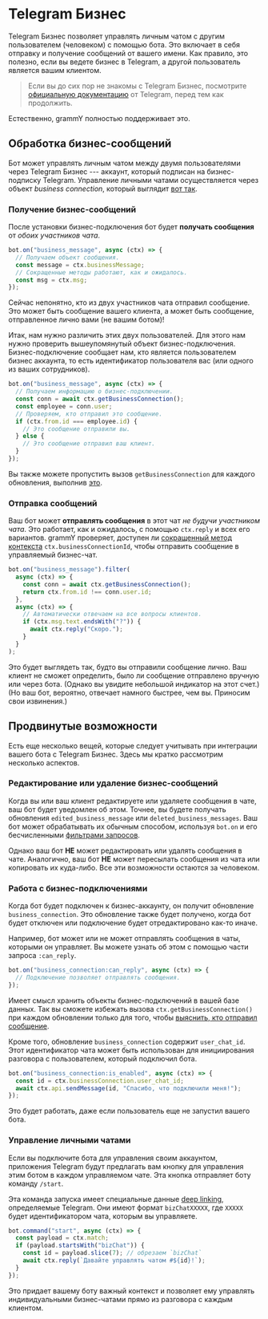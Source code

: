 # Telegram Бизнес

Telegram Бизнес позволяет управлять личным чатом с другим пользователем (человеком) с помощью бота.
Это включает в себя отправку и получение сообщений от вашего имени.
Как правило, это полезно, если вы ведете бизнес в Telegram, а другой пользователь является вашим клиентом.

> Если вы до сих пор не знакомы с Telegram Бизнес, посмотрите [официальную документацию](https://core.telegram.org/bots#manage-your-business) от Telegram, перед тем как продолжить.

Естественно, grammY полностью поддерживает это.

## Обработка бизнес-сообщений

Бот может управлять личным чатом между двумя пользователями через Telegram Бизнес --- аккаунт, который подписан на бизнес-подписку Telegram.
Управление личными чатами осуществляется через объект _business connection_, который выглядит [вот так](/ref/types/businessconnection).

### Получение бизнес-сообщений

После установки бизнес-подключения бот будет **получать сообщения** от _обоих участников чата_.

```ts
bot.on("business_message", async (ctx) => {
  // Получаем объект сообщения.
  const message = ctx.businessMessage;
  // Сокращенные методы работают, как и ожидалось.
  const msg = ctx.msg;
});
```

Сейчас непонятно, кто из двух участников чата отправил сообщение.
Это может быть сообщение вашего клиента, а может быть сообщение, отправленное лично вами (не вашим ботом)!

Итак, нам нужно различить этих двух пользователей.
Для этого нам нужно проверить вышеупомянутый объект бизнес-подключения.
Бизнес-подключение сообщает нам, кто является пользователем бизнес аккаунта, то есть идентификатор пользователя вас (или одного из ваших сотрудников).

```ts
bot.on("business_message", async (ctx) => {
  // Получаем информацию о бизнес-подключении.
  const conn = await ctx.getBusinessConnection();
  const employee = conn.user;
  // Проверяем, кто отправил это сообщение.
  if (ctx.from.id === employee.id) {
    // Это сообщение отправили вы.
  } else {
    // Это сообщение отправил ваш клиент.
  }
});
```

Вы также можете пропустить вызов `getBusinessConnection` для каждого обновления, выполнив [это](#работа-с-бизнес-подключениями).

### Отправка сообщений

Ваш бот может **отправлять сообщения** в этот чат _не будучи участником чата_.
Это работает, как и ожидалось, с помощью `ctx.reply` и всех его вариантов.
grammY проверяет, доступен ли [сокращенный метод контекста](../guide/context#краткая-запись) `ctx.businessConnectionId`, чтобы отправить сообщение в управляемый бизнес-чат.

```ts
bot.on("business_message").filter(
  async (ctx) => {
    const conn = await ctx.getBusinessConnection();
    return ctx.from.id !== conn.user.id;
  },
  async (ctx) => {
    // Автоматически отвечаем на все вопросы клиентов.
    if (ctx.msg.text.endsWith("?")) {
      await ctx.reply("Скоро.");
    }
  }
);
```

Это будет выглядеть так, будто вы отправили сообщение лично.
Ваш клиент не сможет определить, было ли сообщение отправлено вручную или через бота.
(Однако вы увидите небольшой индикатор на этот счет.)
(Но ваш бот, вероятно, отвечает намного быстрее, чем вы.
Приносим свои извинения.)

## Продвинутые возможности

Есть еще несколько вещей, которые следует учитывать при интеграции вашего бота с Telegram Бизнес.
Здесь мы кратко рассмотрим несколько аспектов.

### Редактирование или удаление бизнес-сообщений

Когда вы или ваш клиент редактируете или удаляете сообщения в чате, ваш бот будет уведомлен об этом.
Точнее, вы будете получать обновления `edited_business_message` или `deleted_business_messages`.
Ваш бот может обрабатывать их обычным способом, используя `bot.on` и его бесчисленными [фильтрами запросов](../guide/filter-queries).

Однако ваш бот **НЕ** может редактировать или удалять сообщения в чате.
Аналогично, ваш бот **НЕ** может пересылать сообщения из чата или копировать их куда-либо.
Все эти возможности остаются за человеком.

### Работа с бизнес-подключениями

Когда бот будет подключен к бизнес-аккаунту, он получит обновление `business_connection`.
Это обновление также будет получено, когда бот будет отключен или подключение будет отредактировано как-то иначе.

Например, бот может или не может отправлять сообщения в чаты, которыми он управляет.
Вы можете узнать об этом с помощью части запроса `:can_reply`.

```ts
bot.on("business_connection:can_reply", async (ctx) => {
  // Подключение позволяет отправлять сообщения.
});
```

Имеет смысл хранить объекты бизнес-подключений в вашей базе данных.
Так вы сможете избежать вызова `ctx.getBusinessConnection()` при каждом обновлении только для того, чтобы [выяснить, кто отправил сообщение](#получение-бизнес---сообщений).

Кроме того, обновление `business_connection` содержит `user_chat_id`.
Этот идентификатор чата может быть использован для инициирования разговора с пользователем, который подключил бота.

```ts
bot.on("business_connection:is_enabled", async (ctx) => {
  const id = ctx.businessConnection.user_chat_id;
  await ctx.api.sendMessage(id, "Спасибо, что подключили меня!");
});
```

Это будет работать, даже если пользователь еще не запустил вашего бота.

### Управление личными чатами

Если вы подключите бота для управления своим аккаунтом, приложения Telegram будут предлагать вам кнопку для управления этим ботом в каждом управляемом чате.
Эта кнопка отправляет боту команду `/start`.

Эта команда запуска имеет специальные данные [deep linking](../guide/commands#поддержка-deep-linking), определяемые Telegram.
Они имеют формат `bizChatXXXXX`, где `XXXXX` будет идентификатором чата, которым вы управляете.

```ts
bot.command("start", async (ctx) => {
  const payload = ctx.match;
  if (payload.startsWith("bizChat")) {
    const id = payload.slice(7); // обрезаем `bizChat`
    await ctx.reply(`Давайте управлять чатом #${id}!`);
  }
});
```

Это придает вашему боту важный контекст и позволяет ему управлять индивидуальными бизнес-чатами прямо из разговора с каждым клиентом.